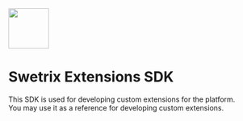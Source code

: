 <img src="https://swetrix.com/assets/logo_blue.png" alt="" height="80" />

# Swetrix Extensions SDK
This SDK is used for developing custom extensions for the platform.\
You may use it as a reference for developing custom extensions.
